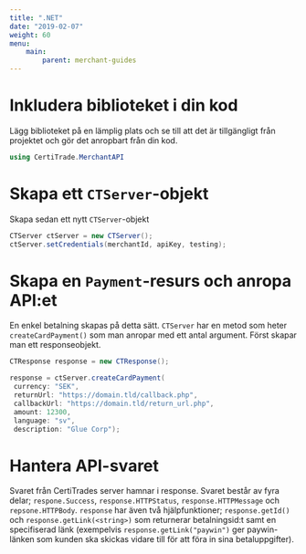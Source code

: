 ```yaml
---
title: ".NET"
date: "2019-02-07"
weight: 60
menu: 
    main:
        parent: merchant-guides
---
```


# Inkludera biblioteket i din kod

Lägg biblioteket på en lämplig plats och se till att det är tillgängligt från projektet och gör det anropbart från din kod.

```c#
using CertiTrade.MerchantAPI
```

# Skapa ett `CTServer`-objekt

Skapa sedan ett nytt `CTServer`-objekt

```c#
CTServer ctServer = new CTServer();
ctServer.setCredentials(merchantId, apiKey, testing);
```

# Skapa en `Payment`-resurs och anropa API:et

En enkel betalning skapas på detta sätt. `CTServer` har en metod som heter `createCardPayment()` som man anropar med ett antal argument. Först skapar man ett responseobjekt.

```c#
CTResponse response = new CTResponse();

response = ctServer.createCardPayment(
 currency: "SEK",
 returnUrl: "https://domain.tld/callback.php",
 callbackUrl: "https://domain.tld/return_url.php",
 amount: 12300,
 language: "sv",
 description: "Glue Corp");
```

# Hantera API-svaret

Svaret från CertiTrades server hamnar i response. Svaret består av fyra delar; `respone.Success`, `response.HTTPStatus`, `response.HTTPMessage` och `repsone.HTTPBody`. `response` har även två hjälpfunktioner; `response.getId()` och `response.getLink(<string>)` som returnerar betalningsid:t samt en specifiserad länk (exempelvis `response.getLink("paywin")` ger paywin-länken som kunden ska skickas vidare till för att föra in sina betaluppgifter).
